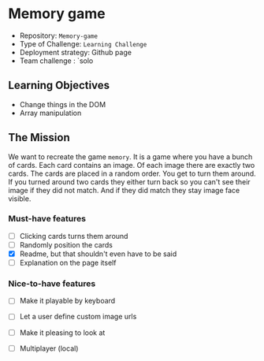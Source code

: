 # Memory game

- Repository: `Memory-game`
- Type of Challenge: `Learning Challenge`
- Deployment strategy: Github page
- Team challenge : `solo

## Learning Objectives
- Change things in the DOM 
- Array manipulation

## The Mission
We want to recreate the game `memory`. It is a game where  you have a bunch of cards. Each card contains an image. Of each image there are exactly two cards. The cards are placed in a random order. You get to turn them around. If you turned around two cards they either turn back so you can't see their image if they did not match. And if they did match they stay image face visible.

### Must-have features
- [ ] Clicking cards turns them around
- [ ] Randomly position the cards
- [X] Readme, but that shouldn't even have to be said
- [ ] Explanation on the page itself

### Nice-to-have features
- [ ] Make it playable by keyboard
- [ ] Let a user define custom image urls
- [ ] Make it pleasing to look at
- [ ] Multiplayer (local)

